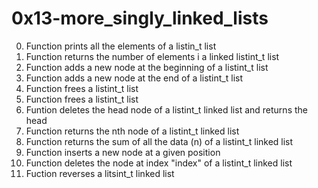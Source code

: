 # 0x13-more_singly_linked_lists
0. Function prints all the elements of a listin_t list
1. Function returns the number of elements i a linked listint_t list
2. Function adds a new node at the beginning of a listint_t list
3. Function adds a new node at the end of a listint_t list
4. Function frees a listint_t list
5. Function frees a listint_t list
6. Funtion deletes the head node of a listint_t linked list and returns the head
7. Function returns the nth node of a listint_t linked list
8. Function returns the sum of all the data (n) of a listint_t linked list
9. Function inserts a new node at a given position
10. Function deletes the node at index "index" of a listint_t linked list
100. Fuction reverses a litsint_t linked list
